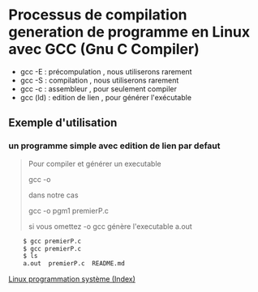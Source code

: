 Processus de compilation generation de programme en Linux avec GCC (Gnu C Compiler)
====

* gcc -E : précompulation , nous utiliserons rarement
* gcc -S : compilation , nous utiliserons rarement
* gcc -c : assembleur , pour seulement compiler 
* gcc (ld) : edition de lien , pour générer l'exécutable

## Exemple d'utilisation

### un programme simple avec edition de lien par defaut


> Pour compiler et générer un executable
>
> gcc -o <nomdevotrechoix> <Votre programme.c>
>   
> dans notre cas
>
> gcc -o pgm1 premierP.c
>
> si vous omettez -o gcc génère l'executable a.out

```bash
    $ gcc premierP.c
    $ gcc premierP.c 
    $ ls
    a.out  premierP.c  README.md
```
[Linux programmation système (Index)](http://lps.cofares.net/)
